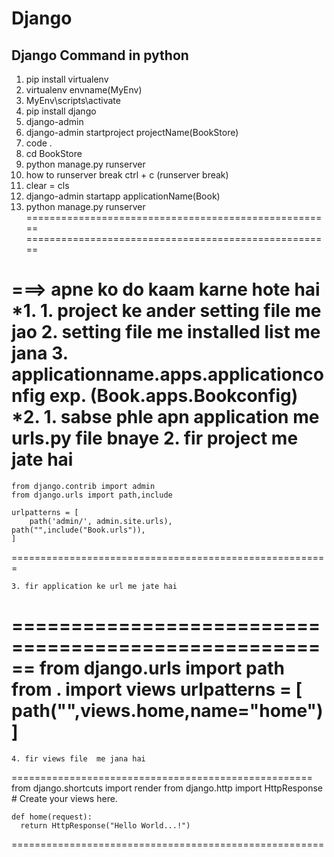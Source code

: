 # Django
## Django Command in python 

1. pip install virtualenv
2. virtualenv envname(MyEnv)
3. MyEnv\scripts\activate
4. pip install django
5. django-admin
6. django-admin startproject projectName(BookStore)
7. code .
8. cd BookStore
9. python manage.py runserver
10. how to runserver break
	ctrl + c (runserver break)
11. clear = cls
12. django-admin startapp applicationName(Book)
13. python manage.py runserver
=====================================================
=====================================================

===> apne ko do kaam karne hote hai 
*1.
	1. project ke ander setting file me jao
	2. setting file me installed list me jana
	3. applicationname.apps.applicationconfig
	exp. (Book.apps.Bookconfig)
*2. 
	1. sabse phle apn application me urls.py file bnaye
	2. fir project me jate hai
=======================================================		
	from django.contrib import admin
	from django.urls import path,include

	urlpatterns = [
    	path('admin/', admin.site.urls),
   	path("",include("Book.urls")),
	]
=======================================================

	3. fir application ke url me jate hai
======================================================
		from django.urls import path
		from . import views
		urlpatterns = [
   		path("",views.home,name="home")
		]
=====================================================
	4. fir views file  me jana hai
====================================================
	from django.shortcuts import render
	from django.http import HttpResponse
	# Create your views here.

	def home(request):
   	  return HttpResponse("Hello World...!")
======================================================
